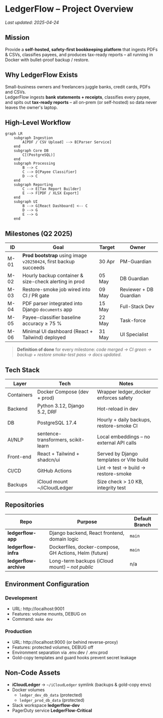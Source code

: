 # LedgerFlow – Project Overview
_Last updated: 2025-04-24_

## Mission
Provide a **self-hosted, safety-first bookkeeping platform** that ingests PDFs & CSVs, classifies payees, and produces tax-ready reports – all running in Docker with bullet-proof backup / restore.

## Why LedgerFlow Exists
Small-business owners and freelancers juggle banks, credit cards, PDFs and CSVs.  
LedgerFlow ingests **bank statements + receipts**, classifies every payee, and spits out **tax-ready reports** – all on-prem (or self-hosted) so data never leaves the owner's laptop.

## High-Level Workflow
```mermaid
graph LR
    subgraph Ingestion
        A[PDF / CSV Upload] --> B[Parser Service]
    end
    subgraph Core DB
        C[(PostgreSQL)]
    end
    subgraph Processing
        B --> C
        C --> D[Payee Classifier]
        D --> C
    end
    subgraph Reporting
        C --> E[Tax Report Builder]
        E --> F[PDF / XLSX Export]
    end
    subgraph UI
        B --> G[React Dashboard] <-- C
        D --> G
        E --> G
    end
```

## Milestones (Q2 2025)

| ID | Goal | Target | Owner |
|----|------|--------|-------|
| M-01 | **Prod bootstrap** using image `v20250424`, first backup succeeds | 30 Apr | PM-Guardian |
| M-02 | Hourly backup container & size-check alerting in prod | 05 May | DB Guardian |
| M-03 | Restore-smoke job wired into CI / PR gate | 09 May | Reviewer + DB Guardian |
| M-04 | PDF parser integrated into Django `documents` app | 15 May | Full-Stack Dev |
| M-05 | Payee-classifier baseline accuracy ≥ 75 % | 22 May | Task-force |
| M-06 | Minimal UI dashboard (React + Tailwind) deployed | 31 May | UI Specialist |

> **Definition of done** for every milestone: _code merged → CI green → backup + restore smoke-test pass → docs updated_.

## Tech Stack

| Layer | Tech | Notes |
|-------|------|-------|
| Containers | Docker Compose (dev + prod) | Wrapper ledger_docker enforces safety |
| Backend | Python 3.12, Django 5.2, DRF | Hot-reload in dev |
| DB | PostgreSQL 17.4 | Hourly + daily backups, restore-smoke CI |
| AI/NLP | sentence-transformers, scikit-learn | Local embeddings – no external API calls |
| Front-end | React + Tailwind + shadcn/ui | Served by Django templates or Vite build |
| CI/CD | GitHub Actions | Lint → test → build → restore-smoke |
| Backups | iCloud mount ~/iCloudLedger | Size check > 10 KB, integrity test |

## Repositories

| Repo | Purpose | Default Branch |
|------|---------|----------------|
| **ledgerflow-app** | Django backend, React frontend, domain logic | `main` |
| **ledgerflow-infra** | Dockerfiles, docker-compose, GH Actions, Helm (future) | `main` |
| **ledgerflow-archive** | Long-term backups (iCloud mount) – _not public_ | n/a |

## Environment Configuration

### Development
- URL: http://localhost:9001
- Features: volume mounts, DEBUG on
- Command: `make dev`

### Production
- URL: http://localhost:9000 (or behind reverse-proxy)
- Features: protected volumes, DEBUG off
- Environment separation via .env.dev / .env.prod
- Gold-copy templates and guard hooks prevent secret leakage

## Non-Code Assets

* **iCloudLedger** → `~/iCloudLedger` symlink (backups & gold-copy envs)  
* Docker volumes  
  * `ledger_dev_db_data` (protected)  
  * `ledger_prod_db_data` (protected)
* Slack workspace **ledgerflow-dev**  
* PagerDuty service **LedgerFlow-Critical** 